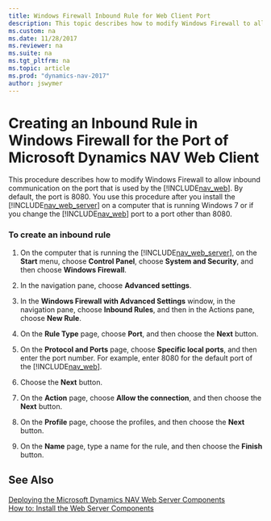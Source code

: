 ```yaml
---
title: Windows Firewall Inbound Rule for Web Client Port
description: This topic describes how to modify Windows Firewall to allow inbound communication on the port that is used by the Web Client. 
ms.custom: na
ms.date: 11/28/2017
ms.reviewer: na
ms.suite: na
ms.tgt_pltfrm: na
ms.topic: article
ms.prod: "dynamics-nav-2017"
author: jswymer
---
```

# Creating an Inbound Rule in Windows Firewall for the Port of Microsoft Dynamics NAV Web Client
This procedure describes how to modify Windows Firewall to allow inbound communication on the port that is used by the [!INCLUDE[nav_web](includes/nav_web_md.md)]. By default, the port is 8080. You use this procedure after you install the [!INCLUDE[nav_web_server](includes/nav_web_server_md.md)] on a computer that is running Windows 7 or if you change the [!INCLUDE[nav_web](includes/nav_web_md.md)] port to a port other than 8080.  
  
### To create an inbound rule  
  
1.  On the computer that is running the [!INCLUDE[nav_web_server](includes/nav_web_server_md.md)], on the **Start** menu, choose **Control Panel**, choose **System and Security**, and then choose **Windows Firewall**.  
  
2.  In the navigation pane, choose **Advanced settings**.  
  
3.  In the **Windows Firewall with Advanced Settings** window, in the navigation pane, choose **Inbound Rules**, and then in the Actions pane, choose **New Rule**.  
  
4.  On the **Rule Type** page, choose **Port**, and then choose the **Next** button.  
  
5.  On the **Protocol and Ports** page, choose **Specific local ports**, and then enter the port number. For example, enter 8080 for the default port of the [!INCLUDE[nav_web](includes/nav_web_md.md)].  
  
6.  Choose the **Next** button.  
  
7.  On the **Action** page, choose **Allow the connection**, and then choose the **Next** button.  
  
8.  On the **Profile** page, choose the profiles, and then choose the **Next** button.  
  
9. On the **Name** page, type a name for the rule, and then choose the **Finish** button.  
  
## See Also  
 [Deploying the Microsoft Dynamics NAV Web Server Components](Deploying-the-Microsoft-Dynamics-NAV-Web-Server-Components.md)   
 [How to: Install the Web Server Components](How-to--Install-the-Web-Server-Components.md)